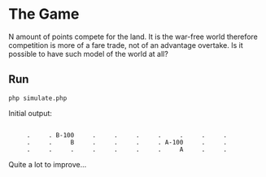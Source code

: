 # The Game
N amount of points compete for the land. It is the war-free world therefore competition is more of a fare trade, not of an advantage overtake. Is it possible to have such model of the world at all?

## Run

`php simulate.php`

Initial output:  

```output

     .     . B-100     .     .     .     .     .     .     .
     .     .     B     .     .     .     . A-100     .     .
     .     .     .     .     .     .     .     A     .     .

```

Quite a lot to improve...